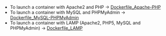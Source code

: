 * To launch a container with Apache2 and PHP -> [Dockerfile_Apache-PHP](https://github.com/yoanndelattre/DockerHub_Dockerfile_LAMP/tree/master/Dockerfile_Apache-PHP)
* To launch a container with MySQL and PHPMyAdmin -> [Dockerfile_MySQL-PHPMyAdmin](https://github.com/yoanndelattre/DockerHub_Dockerfile_LAMP/tree/master/Dockerfile_MySQL-PHPMyAdmin)
* To launch a container with LAMP (Apache2, PHP5, MySQL and PHPMyAdmin) -> [Dockerfile_LAMP](https://github.com/yoanndelattre/DockerHub_Dockerfile_LAMP/tree/master/Dockerfile_LAMP)
